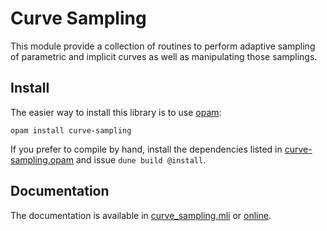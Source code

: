 Curve Sampling
==============

This module provide a collection of routines to perform adaptive
sampling of parametric and implicit curves as well as manipulating
those samplings.

Install
-------

The easier way to install this library is to use [opam][]:

    opam install curve-sampling

If you prefer to compile by hand, install the dependencies listed in
[curve-sampling.opam](curve-sampling.opam) and issue `dune build
@install`.

[opam]: https://opam.ocaml.org/


Documentation
-------------

The documentation is available in
[curve_sampling.mli](src/curve_sampling.mli) or
[online](https://Chris00.github.io/ocaml-curve-sampling/doc).
